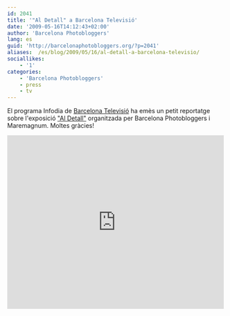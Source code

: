 ```yaml
---
id: 2041
title: '"Al Detall" a Barcelona Televisió'
date: '2009-05-16T14:12:43+02:00'
author: 'Barcelona Photobloggers'
lang: es
guid: 'http://barcelonaphotobloggers.org/?p=2041'
aliases:  /es/blog/2009/05/16/al-detall-a-barcelona-televisio/
sociallikes:
    - '1'
categories:
    - 'Barcelona Photobloggers'
    - press
    - tv
---
```


El programa Infodia de <a href="http://www.btv.cat/">Barcelona Televisió</a> ha emès un petit reportatge sobre l'exposició <a href="http://barcelonaphotobloggers.org/2009/04/07/al-detall-tercera-exposicion-colectiva-de-barcelona-photobloggers/">"Al Detall"</a> organitzada per Barcelona Photobloggers i Maremagnum. Moltes gràcies!

<iframe src="http://player.vimeo.com/video/4676504" width="500" height="400" frameborder="0" webkitallowfullscreen="" mozallowfullscreen="" allowfullscreen=""></iframe>